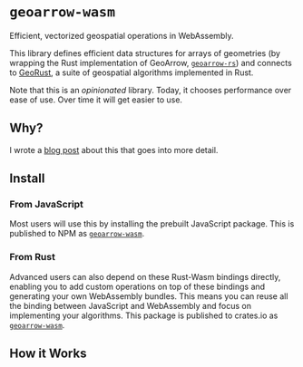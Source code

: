 # `geoarrow-wasm`

Efficient, vectorized geospatial operations in WebAssembly.

This library defines efficient data structures for arrays of geometries (by wrapping the Rust implementation of GeoArrow, [`geoarrow-rs`](https://github.com/kylebarron/geoarrow-rs)) and connects to [GeoRust](https://github.com/georust/geo), a suite of geospatial algorithms implemented in Rust.

Note that this is an _opinionated_ library. Today, it chooses performance over ease of use. Over time it will get easier to use.

## Why?

I wrote a [blog post](https://kylebarron.dev/blog/geos-wasm) about this that goes into more detail.

## Install

### From JavaScript

Most users will use this by installing the prebuilt JavaScript package. This is published to NPM as [`geoarrow-wasm`](https://npmjs.com/package/geoarrow-wasm).


### From Rust

Advanced users can also depend on these Rust-Wasm bindings directly, enabling you to add custom operations on top of these bindings and generating your own WebAssembly bundles. This means you can reuse all the binding between JavaScript and WebAssembly and focus on implementing your algorithms. This package is published to crates.io as [`geoarrow-wasm`](https://crates.io/crates/geoarrow-wasm).

## How it Works


